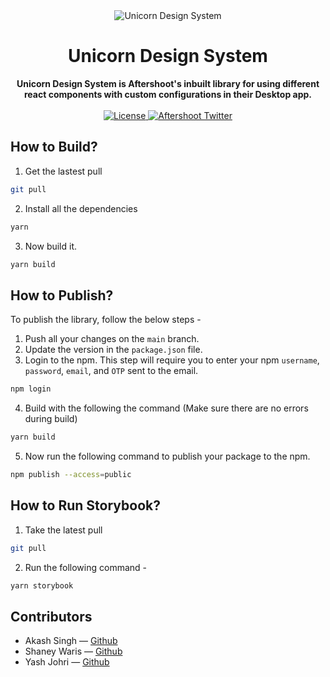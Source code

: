 <div align="center">
    <img src="https://i.imgur.com/NvJAvCy.png" alt="Unicorn Design System">
    <h1>Unicorn Design System</h1>
    <strong>Unicorn Design System is Aftershoot's inbuilt library for using different react components with custom configurations in their Desktop app.</strong>
</div>
<br>
<div align="center">
    <a href="https://github.com/aftershootco/Unicorn-Design-System/blob/develop-readme/LICENSE.md">
        <img src="https://img.shields.io/badge/License-Apache_2.0-blue.svg" alt="License">
    </a>
    <a href="https://twitter.com/aftershootco?lang=en">
        <img src="https://img.shields.io/twitter/follow/aftershootco?label=Twitter&style=flat&logo=twitter&color=1DA1F2" alt="Aftershoot Twitter">
    </a>
</div>

## How to Build?

1. Get the lastest pull

```sh
git pull
```

2. Install all the dependencies

```sh
yarn
```

3. Now build it.

```sh
yarn build
```

## How to Publish?

To publish the library, follow the below steps -

1. Push all your changes on the `main` branch.
2. Update the version in the `package.json` file.
3. Login to the npm. This step will require you to enter your npm `username`, `password`, `email`, and `OTP` sent to the email.

```sh
npm login
```

4. Build with the following the command (Make sure there are no errors during build)

```sh
yarn build
```

5. Now run the following command to publish your package to the npm.

```sh
npm publish --access=public
```

## How to Run Storybook?

1. Take the latest pull

```sh
git pull
```

2. Run the following command -

```sh
yarn storybook
```

## Contributors

-   Akash Singh — [Github](https://github.com/frannkenstein)
-   Shaney Waris — [Github](https://github.com/ShaneyWaris)
-   Yash Johri — [Github](https://github.com/yash1200)
